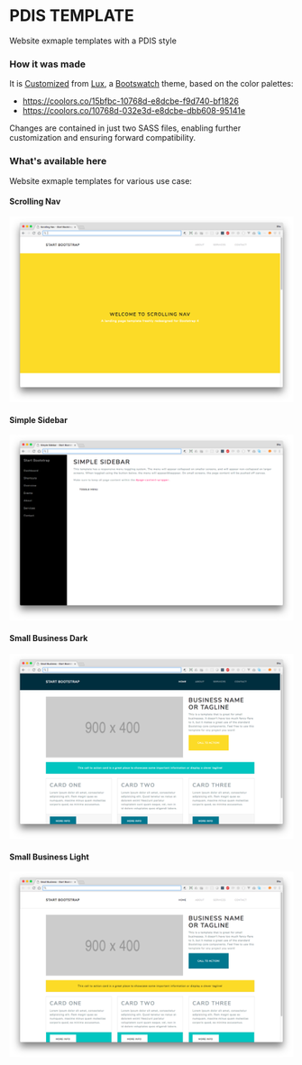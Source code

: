 # PDIS TEMPLATE

Website exmaple templates with a PDIS style


### How it was made
It is [Customized](https://bootswatch.com/help/) from [Lux](https://bootswatch.com/lux/), a [Bootswatch](https://bootswatch.com/) theme, based on the color palettes:
- https://coolors.co/15bfbc-10768d-e8dcbe-f9d740-bf1826
- https://coolors.co/10768d-032e3d-e8dcbe-dbb608-95141e 

Changes are contained in just two SASS files, enabling further customization and ensuring forward compatibility.

### What's available here

Website exmaple templates for various use case: 

#### Scrolling Nav
![SN](https://github.com/PDIS/pdis-template/blob/master/images/ScrollingNav.png?raw=true)

#### Simple Sidebar
![SS](https://github.com/PDIS/pdis-template/blob/master/images/SimpleSidebar.png?raw=true)

#### Small Business Dark
![SBD](https://github.com/PDIS/pdis-template/blob/master/images/SmallBusinessDark.png?raw=true)

#### Small Business Light
![SBL](https://github.com/PDIS/pdis-template/blob/master/images/SmallBusinessLight.png?raw=true)
